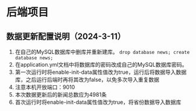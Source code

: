 # 后端项目



## 数据更新配置说明（2024-3-11）
1. 在自己的MySQL数据库中删库并重新建库。
```drop database news; create database news;```
2. 在application.yml文档中将数据库的密码改成自己的MySQL数据库密码。
3. 第一次运行时将enable-init-data属性值改为true，运行后将数据导入数据库，之后运行后端时再将其改为false，以免多次导入重复数据
4. 注意本机开放端口：9010
5. 本次数据更新后的新闻总数应为4981条
6. 首次运行时将enable-init-data属性值改为true，将省份数据导入数据库

